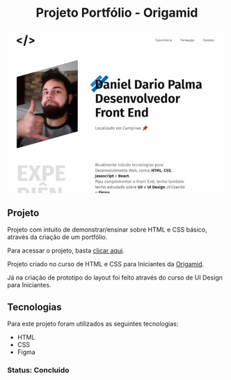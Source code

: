<h1 align="center"> Projeto Portfólio  - Origamid </h1>
<p align="center">
  <img src="./img/port.jpg" width="500" >
</p>

## Projeto

Projeto com intuito de demonstrar/ensinar sobre HTML e CSS básico, através da criação de um portfólio.

Para acessar o projeto, basta [clicar aqui]('https://danieldpalma.github.io/portfolio-origamid/').

Projeto criado no curso de HTML e CSS para Iniciantes da [Origamid]('https://www.instagram.com/origamid').

Já na criação de prototipo do layout foi feito através do curso de UI Design para Iniciantes.

## Tecnologias

Para este projeto foram utilizados as seguintes tecnologias:

- HTML
- CSS
- Figma

### Status: Concluido
